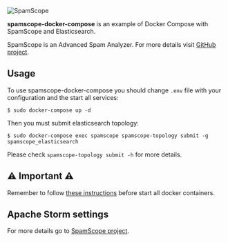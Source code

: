 ![SpamScope](https://github.com/SpamScope/spamscope/blob/develop/docs/logo/spamscope.jpg?raw=true "SpamScope")

**spamscope-docker-compose** is an example of Docker Compose with SpamScope and Elasticsearch.

SpamScope is an Advanced Spam Analyzer. For more details visit [GitHub project](https://github.com/SpamScope/spamscope).


## Usage

To use spamscope-docker-compose you should change `.env` file with your configuration and the start all services:


```
$ sudo docker-compose up -d
```

Then you must submit elasticsearch topology:

```
$ sudo docker-compose exec spamscope spamscope-topology submit -g spamscope_elasticsearch 
```

Please check `spamscope-topology submit -h` for more details.


## :warning: Important :warning:
Remember to follow [these instructions](https://www.elastic.co/guide/en/elasticsearch/reference/current/docker.html#docker-cli-run-prod-mode)
before start all docker containers.


## Apache Storm settings

For more details go to [SpamScope project](https://github.com/SpamScope/spamscope).
